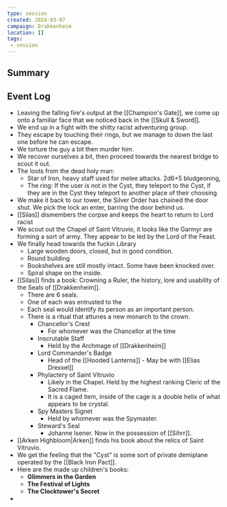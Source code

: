 ```yaml
---
type: session
created: 2024-03-07
campaign: Drakkenheim
location: []
tags:
 - session
---
```



## Summary

## Event Log

- Leaving the falling fire's output at the [[Champion's Gate]], we come up onto a familiar face that we noticed back in the [[Skull & Sword]].
- We end up in a fight with the shitty racist adventuring group.
- They escape by touching their rings, but we manage to down the last one before he can escape.
- We torture the guy a bit then murder him.
- We recover ourselves a bit, then proceed towards the nearest bridge to scout it out. 
- The loots from the dead holy man:
	- Star of Iron, heavy staff used for melee attacks. 2d6+5 bludgeoning,
	- The ring: If the user is not in the Cyst, they teleport to the Cyst, if they are in the Cyst they teleport to another place of their choosing
- We make it back to our tower, the Silver Order has chained the door shut. We pick the lock an enter, barring the door behind us.
- [[Silas]] dismembers the corpse and keeps the heart to return to Lord racist
- We scout out the Chapel of Saint Vitruvio, it looks like the Garmyr are forming a sort of army. They appear to be led by the Lord of the Feast.
- We finally head towards the fuckin Library
	- Large wooden doors, closed, but in good condition.
	- Round building
	- Bookshelves are still mostly intact. Some have been knocked over.
	- Spiral shape on the inside.
- [[Silas]] finds a book: Crowning a Ruler, the history, lore and usability of the Seals of [[Drakkenheim]].
	- There are 6 seals.
	- One of each was entrusted to the
	- Each seal would identify its person as an important person.
	- There is a ritual that attunes a new monarch to the crown.
		- Chancellor's Crest
			- For whomever was the Chancellor at the time
		- Inscrutable Staff
			- Held by the Archmage of [[Drakkenheim]]
		- Lord Commander's Badge
			- Head of the [[Hooded Lanterns]] - May be with [[Elias Drexxel]]
		- Phylactery of Saint Vitruvio
			- Likely in the Chapel. Held by the highest ranking Cleric of the Sacred Flame.
			- It is a caged item, inside of the cage is a double helix of what appears to be crystal.
		- Spy Masters Signet
			- Held by whomever was the Spymaster.
		- Steward's Seal
			- Johanne Isener. Now in the possession of [[Sihrr]].
- [[Arken Highbloom|Arken]] finds his book about the relics of Saint Vitruvio.
- We get the feeling that the "Cyst" is some sort of private demiplane operated by the [[Black Iron Pact]].
- Here are the made up children's books:
	- **Glimmers in the Garden**
	- **The Festival of Lights**
	- **The Clocktower's Secret**
- 
